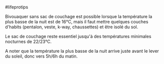 #lifeprotips 

Bivouaquer sans sac de couchage est possible lorsque la température la plus basse de la nuit est de 16°C, mais il faut mettre quelques couches d'habits (pentalon, veste, k-way, chaussettes) et être isolé du sol.

Le sac de couchage reste essentiel jusqu'à des températures minimales nocturnes de 22/23°C.

A noter que la température la plus basse de la nuit arrive juste avant le lever du soleil, donc vers 5h/6h du matin.
